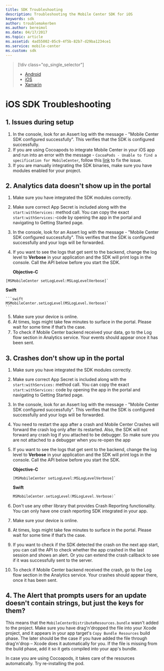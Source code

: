 ```yaml
---
title: SDK Troubleshooting
description: Troubleshooting the Mobile Center SDK for iOS
keywords: sdk
author: troublemakerben
ms.author: bereimol
ms.date: 04/17/2017
ms.topic: article
ms.assetid: 4ad55002-05c9-4f5b-82b7-d29ba1234ce1
ms.service: mobile-center
ms.custom: sdk
---
```


> [!div class="op_single_selector"]
> * [Android](android.md)
> * [iOS](ios.md)
> * [Xamarin](xamarin.md)

# iOS SDK Troubleshooting

## 1. Issues during setup

1. In the console, look for an Assert log with the message - "Mobile Center SDK configured successfully". This verifies that the SDK is configured successfully.
2. If you are using Cocoapods to integrate Mobile Center in your iOS app and run into an error with the message - `CocoaPods - Unable to find a specification for MobileCenter`, follow this [link](http://stackoverflow.com/questions/40785259/cocoapods-unable-to-find-a-specification-for-mobilecenter) to fix the issue.
3. If you are manually integrating the SDK binaries, make sure you have modules enabled for your project.

## 2. Analytics data doesn't show up in the portal

1. Make sure you have integrated the SDK modules correctly.
2. Make sure correct App Secret is included along with the `start:withServices:` method call. You can copy the exact `start:withServices:`-code by opening the app in the portal and navigating to Getting Started page.
3. In the console, look for an Assert log with the message - "Mobile Center SDK configured successfully". This verifies that the SDK is configured successfully and your logs will be forwarded.
4. If you want to see the logs that get sent to the backend, change the log level to **Verbose** in your application and the SDK will print logs in the console. Call the API below before you start the SDK.

	**Objective-C**

  ```obj-c
  [MSMobileCenter setLogLevel:MSLogLevelVerbose]`
  ```
  
  **Swift**
	
 	```swift
	MSMobileCenter.setLogLevel(MSLogLevel.Verbose)`
	```
	
5. Make sure your device is online.
6. At times, logs might take few minutes to surface in the portal. Please wait for some time if that’s the case.
7. To check if Mobile Center backend received your data, go to the Log flow section in Analytics service. Your events should appear once it has been sent.

## 3. Crashes don't show up in the portal

1. Make sure you have integrated the SDK modules correctly.
2. Make sure correct App Secret is included along with the `start:withServices:` method call. You can copy the exact `start:withServices:` code by opening the app in the portal and navigating to Getting Started page.
3. In the console, look for an Assert log with the message - "Mobile Center SDK configured successfully". This verifies that the SDK is configured successfully and your logs will be forwarded.
4. You need to restart the app after a crash and Mobile Center Crashes will forward the crash log only after its restarted. Also, the SDK will not forward any crash log if you attached to be debugger. So make sure you are not attached to a debugger when you re-open the app
5. If you want to see the logs that get sent to the backend, change the log level to **Verbose** in your application and the SDK will print logs in the console. Call the API below before you start the SDK.

	**Objective-C**

 	```obj-c
 	[MSMobileCenter setLogLevel:MSLogLevelVerbose]`
 	```
  
 	**Swift**
	
 	```swift
	MSMobileCenter.setLogLevel(MSLogLevel.Verbose)`
	```

6. Don't use any other library that provides Crash Reporting functionality. You can only have one crash reporting SDK integrated in your app.
7. Make sure your device is online.
8. At times, logs might take few minutes to surface in the portal. Please wait for some time if that’s the case.
9. If you want to check if the SDK detected the crash on the next app start, you can call the API to check whether the app crashed in the last session and shows an alert. Or you can extend the crash callback to see if it was successfully sent to the server.
10. To check if Mobile Center backend received the crash, go to the Log flow section in the Analytics service. Your crashes should appear there, once it has been sent.

## 4. The Alert that prompts users for an update doesn't contain strings, but just the keys for them?

This means that the `MobileCenterDistributeResources.bundle` wasn't added to the project. Make sure you have drag'n'dropped the file into your Xcode project, and it appears in your app target's `Copy Bundle Resources` build phase. The later should be the case if you have added the file through drag'n'drop – Xcode does it automatically for you. If the file is missing from the build phase, add it so it gets compiled into your app's bundle. 

In case you are using Cocoapods, it takes care of the resources automatically. Try re-installing the pod.
